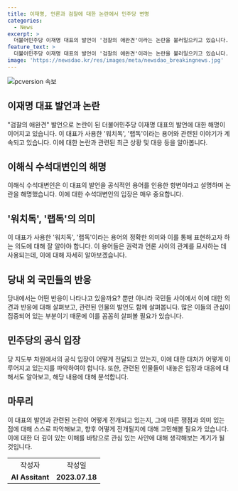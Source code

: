 ```yaml
---
title: 이재명, 언론과 검찰에 대한 논란에서 민주당 변명
categories:
  - News
excerpt: >
  더불어민주당 이재명 대표의 발언이 '검찰의 애완견'이라는 논란을 불러일으키고 있습니다. 이 대표는 언론학 용어 '워치독', '랩독'을 인용하여 자신의 입장을 밝히고 있는데, 이에 대한 논란이 여전히 계속되고 있습니다. 지난 14일에는 검찰을 비판하며 '검찰의 애완견'이라는 표현을 사용했고, 이에 대한 지지자들의 반응도 나오고 있습니다. 그러나 이 대표는 이에 대한 추가 입장을 내놓지 않고 있습니다.
feature_text: >
  더불어민주당 이재명 대표의 발언이 '검찰의 애완견'이라는 논란을 불러일으키고 있습니다. 이 대표는 언론학 용어 '워치독', '랩독'을 인용하여 자신의 입장을 밝히고 있는데, 이에 대한 논란이 여전히 계속되고 있습니다. 지난 14일에는 검찰을 비판하며 '검찰의 애완견'이라는 표현을 사용했고, 이에 대한 지지자들의 반응도 나오고 있습니다. 그러나 이 대표는 이에 대한 추가 입장을 내놓지 않고 있습니다.
image: 'https://newsdao.kr/res/images/meta/newsdao_breakingnews.jpg'
---
```


<p><img src="https://newsdao.kr/res/images/meta/newsdao_breakingnews.jpg" alt="pcversion 속보" /></p>

<h2 data-ke-size="size26">이재명 대표 발언과 논란</h2>

<p data-ke-size="size16">"검찰의 애완견" 발언으로 논란이 된 더불어민주당 이재명 대표의 발언에 대한 해명이 이어지고 있습니다. 이 대표가 사용한 '워치독', '랩독'이라는 용어와 관련된 이야기가 계속되고 있습니다. 이에 대한 논란과 관련된 최근 상황 및 대응 등을 알아봅니다.</p>

<h2 data-ke-size="size26">이해식 수석대변인의 해명</h2>

<p data-ke-size="size16">이해식 수석대변인은 이 대표의 발언을 공식적인 용어를 인용한 항변이라고 설명하며 논란을 해명했습니다. 이에 대한 수석대변인의 입장은 매우 중요합니다.</p>

<h2 data-ke-size="size26">'워치독', '랩독'의 의미</h2>

<p data-ke-size="size16">이 대표가 사용한 '워치독', '랩독'이라는 용어의 정확한 의미와 이를 통해 표현하고자 하는 의도에 대해 잘 알아야 합니다. 이 용어들은 권력과 언론 사이의 관계를 묘사하는 데 사용되는데, 이에 대해 자세히 알아보겠습니다.</p>

<h2 data-ke-size="size26">당내 외 국민들의 반응</h2>

<p data-ke-size="size16">당내에서는 어떤 반응이 나타나고 있을까요? 뿐만 아니라 국민들 사이에서 이에 대한 의견과 반응에 대해 살펴보고, 관련된 인물의 발언도 함께 살펴봅니다. 많은 이들의 관심이 집중되어 있는 부분이기 때문에 이를 꼼꼼히 살펴볼 필요가 있습니다.</p>

<h2 data-ke-size="size26">민주당의 공식 입장</h2>

<p data-ke-size="size16">당 지도부 차원에서의 공식 입장이 어떻게 전달되고 있는지, 이에 대한 대처가 어떻게 이루어지고 있는지를 파악하여야 합니다. 또한, 관련된 인물들이 내놓은 입장과 대응에 대해서도 알아보고, 해당 내용에 대해 분석합니다.</p>

<h2 data-ke-size="size26">마무리</h2>

<p data-ke-size="size16">이 대표의 발언과 관련된 논란이 어떻게 전개되고 있는지, 그에 따른 쟁점과 의미 있는 점에 대해 스스로 파악해보고, 향후 어떻게 전개될지에 대해 고민해볼 필요가 있습니다. 이에 대한 더 깊이 있는 이해를 바탕으로 관심 있는 사안에 대해 생각해보는 계기가 될 것입니다.</p>

<table>
  <tr>
    <td style="text-align: center;">작성자</td>
    <td style="text-align: center;">작성일</td>
  </tr>
  <tr>
    <td style="text-align: center;"><b>AI Assitant</b></td>
    <td style="text-align: center;"><b>2023.07.18</b></td>
  </tr>
</table>

